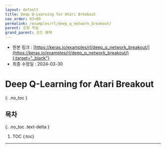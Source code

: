 ```yaml
---
layout: default
title: Deep Q-Learning for Atari Breakout
nav_order: 03+00
permalink: /examples/rl/deep_q_network_breakout/
parent: 강화 학습
grand_parent: 코드 예제
---
```


* 원본 링크 : [https://keras.io/examples/rl/deep_q_network_breakout/](https://keras.io/examples/rl/deep_q_network_breakout/){:target="_blank"}
* 최종 수정일 : 2024-03-30

# Deep Q-Learning for Atari Breakout
{: .no_toc }

## 목차
{: .no_toc .text-delta }

1. TOC
{:toc}

---
